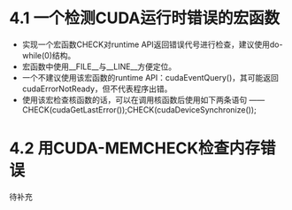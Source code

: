 # 4.1 一个检测CUDA运行时错误的宏函数
* 实现一个宏函数CHECK对runtime API返回错误代号进行检查，建议使用do-while(0)结构。
* 宏函数中使用__FILE__与__LINE__方便定位。
* 一个不建议使用该宏函数的runtime API：cudaEventQuery()，其可能返回cudaErrorNotReady，但不代表程序出错。
* 使用该宏检查核函数的话，可以在调用核函数后使用如下两条语句 —— CHECK(cudaGetLastError());CHECK(cudaDeviceSynchronize());

# 4.2 用CUDA-MEMCHECK检查内存错误
待补充